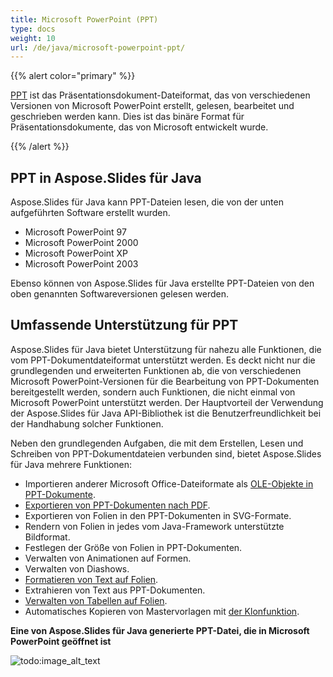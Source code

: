 ```yaml
---
title: Microsoft PowerPoint (PPT)
type: docs
weight: 10
url: /de/java/microsoft-powerpoint-ppt/
---
```


{{% alert color="primary" %}} 

[PPT](https://de.wikipedia.org/wiki/Microsoft_PowerPoint) ist das Präsentationsdokument-Dateiformat, das von verschiedenen Versionen von Microsoft PowerPoint erstellt, gelesen, bearbeitet und geschrieben werden kann. Dies ist das binäre Format für Präsentationsdokumente, das von Microsoft entwickelt wurde.

{{% /alert %}} 

## **PPT in Aspose.Slides für Java**
Aspose.Slides für Java kann PPT-Dateien lesen, die von der unten aufgeführten Software erstellt wurden.

- Microsoft PowerPoint 97
- Microsoft PowerPoint 2000
- Microsoft PowerPoint XP
- Microsoft PowerPoint 2003

Ebenso können von Aspose.Slides für Java erstellte PPT-Dateien von den oben genannten Softwareversionen gelesen werden.

## **Umfassende Unterstützung für PPT**
Aspose.Slides für Java bietet Unterstützung für nahezu alle Funktionen, die vom PPT-Dokumentdateiformat unterstützt werden. Es deckt nicht nur die grundlegenden und erweiterten Funktionen ab, die von verschiedenen Microsoft PowerPoint-Versionen für die Bearbeitung von PPT-Dokumenten bereitgestellt werden, sondern auch Funktionen, die nicht einmal von Microsoft PowerPoint unterstützt werden. Der Hauptvorteil der Verwendung der Aspose.Slides für Java API-Bibliothek ist die Benutzerfreundlichkeit bei der Handhabung solcher Funktionen.

Neben den grundlegenden Aufgaben, die mit dem Erstellen, Lesen und Schreiben von PPT-Dokumentdateien verbunden sind, bietet Aspose.Slides für Java mehrere Funktionen:

- Importieren anderer Microsoft Office-Dateiformate als [OLE-Objekte in PPT-Dokumente]().
- [Exportieren von PPT-Dokumenten nach PDF](/slides/de/java/convert-powerpoint-ppt-and-pptx-to-pdf/).
- Exportieren von Folien in den PPT-Dokumenten in SVG-Formate.
- Rendern von Folien in jedes vom Java-Framework unterstützte Bildformat.
- Festlegen der Größe von Folien in PPT-Dokumenten.
- Verwalten von Animationen auf Formen.
- Verwalten von Diashows.
- [Formatieren von Text auf Folien]().
- Extrahieren von Text aus PPT-Dokumenten.
- [Verwalten von Tabellen auf Folien]().
- Automatisches Kopieren von Mastervorlagen mit [der Klonfunktion]().

**Eine von Aspose.Slides für Java generierte PPT-Datei, die in Microsoft PowerPoint geöffnet ist** 

![todo:image_alt_text](microsoft-powerpoint-ppt_1.png)